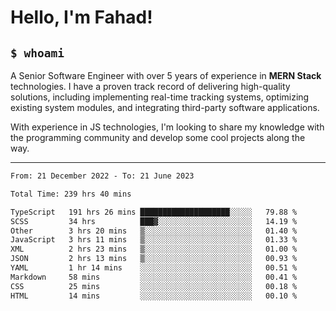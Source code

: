 <h1>Hello, I'm Fahad!</h1>

<h2><code>$ whoami</code></h2>

A Senior Software Engineer with over 5 years of experience in **MERN Stack** technologies. I have a proven track record of delivering high-quality solutions, including implementing real-time tracking systems, optimizing existing system modules, and integrating third-party software applications.

With experience in JS technologies, I'm looking to share my knowledge with the programming community and develop some cool projects along the way.

---

<!--START_SECTION:waka-->

```txt
From: 21 December 2022 - To: 21 June 2023

Total Time: 239 hrs 40 mins

TypeScript   191 hrs 26 mins ████████████████████░░░░░   79.88 %
SCSS         34 hrs          ███▓░░░░░░░░░░░░░░░░░░░░░   14.19 %
Other        3 hrs 20 mins   ▒░░░░░░░░░░░░░░░░░░░░░░░░   01.40 %
JavaScript   3 hrs 11 mins   ▒░░░░░░░░░░░░░░░░░░░░░░░░   01.33 %
XML          2 hrs 23 mins   ▒░░░░░░░░░░░░░░░░░░░░░░░░   01.00 %
JSON         2 hrs 13 mins   ▒░░░░░░░░░░░░░░░░░░░░░░░░   00.93 %
YAML         1 hr 14 mins    ░░░░░░░░░░░░░░░░░░░░░░░░░   00.51 %
Markdown     58 mins         ░░░░░░░░░░░░░░░░░░░░░░░░░   00.41 %
CSS          25 mins         ░░░░░░░░░░░░░░░░░░░░░░░░░   00.18 %
HTML         14 mins         ░░░░░░░░░░░░░░░░░░░░░░░░░   00.10 %
```

<!--END_SECTION:waka-->

<!--
**heyFahad/heyFahad** is a ✨ _special_ ✨ repository because its `README.md` (this file) appears on your GitHub profile.

Here are some ideas to get you started:

- 🔭 I’m currently working on ...
- 🌱 I’m currently learning ...
- 👯 I’m looking to collaborate on ...
- 🤔 I’m looking for help with ...
- 💬 Ask me about ...
- 📫 How to reach me: ...
- 😄 Pronouns: ...
- ⚡ Fun fact: ...
-->
